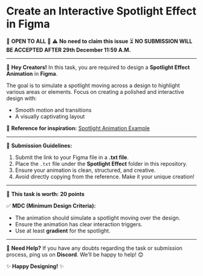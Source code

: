 # Create an Interactive Spotlight Effect in Figma
🌟 **OPEN TO ALL** 🌟
⚠️ **No need to claim this issue**
⏳ **NO SUBMISSION WILL BE ACCEPTED AFTER 29th December 11:59 A.M.**

---

🎨 **Hey Creators!**
In this task, you are required to design a **Spotlight Effect Animation** in **Figma**.

The goal is to simulate a spotlight moving across a design to highlight various areas or elements. Focus on creating a polished and interactive design with:
- Smooth motion and transitions
- A visually captivating layout

🎥 **Reference for inspiration:**
[Spotlight Animation Example](https://youtu.be/GR7ggSj4fKA?si=leaPfuFQm0znJ5UN)

---

📌 **Submission Guidelines:**
1. Submit the link to your Figma file in a **.txt file**.
2. Place the `.txt` file under the **Spotlight Effect** folder in this repository.
3. Ensure your animation is clean, structured, and creative.
4. Avoid directly copying from the reference. Make it your unique creation!

---

🔖 **This task is worth:** **20 points**

✅ **MDC (Minimum Design Criteria):**
- The animation should simulate a spotlight moving over the design.
- Ensure the animation has clear interaction triggers.
- Use at least **gradient** for the spotlight.

---

💬 **Need Help?**
If you have any doubts regarding the task or submission process, ping us on **Discord**. We’ll be happy to help! 😊

✨ **Happy Designing!** ✨
